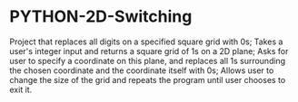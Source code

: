 # PYTHON-2D-Switching
Project that replaces all digits on a specified square grid with 0s;
Takes a user's integer input and returns a square grid of 1s on a 2D plane;
Asks for user to specify a coordinate on this plane, and replaces all 1s surrounding the chosen coordinate and the coordinate itself with 0s;
Allows user to change the size of the grid and repeats the program until user chooses to exit it.
